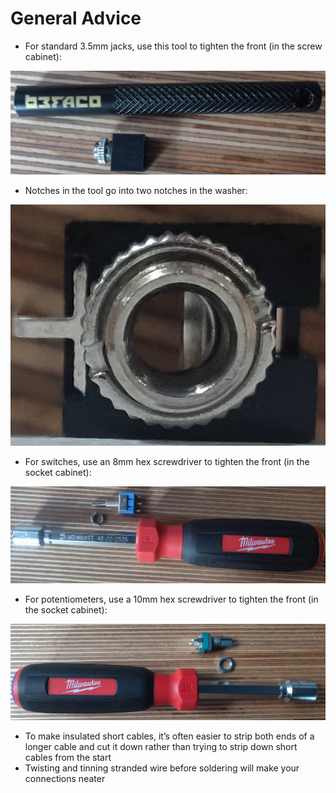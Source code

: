 # General Advice
* For standard 3.5mm jacks, use this tool to tighten the front (in the screw cabinet):

![3.5mm Jack Tool](images/image7.jpg)

* Notches in the tool go into two notches in the washer:

![3.5mm Washer](images/image6.png)

* For switches, use an 8mm hex screwdriver to tighten the front (in the socket cabinet):

![8mm Hex Screwdriver](images/image3.jpg)

* For potentiometers, use a 10mm hex screwdriver to tighten the front (in the socket cabinet):

![10mm Hex Screwdriver](images/image1.png)

* To make insulated short cables, it’s often easier to strip both ends of a longer cable and cut it down rather than trying to strip down short cables from the start
* Twisting and tinning stranded wire before soldering will make your connections neater
